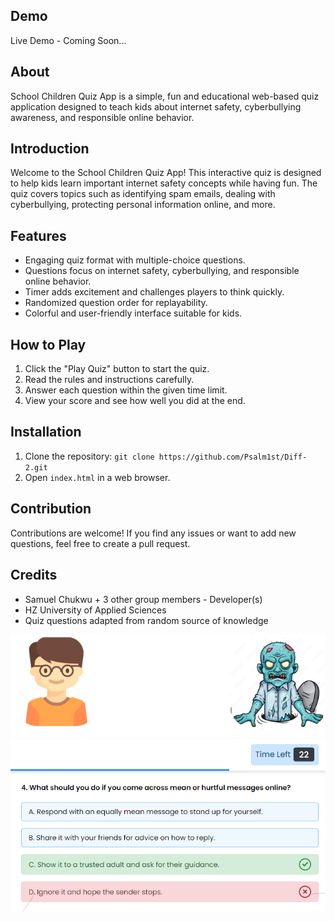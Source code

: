 

## Demo

Live Demo - Coming Soon...

## About

School Children Quiz App is a simple, fun and educational web-based quiz application designed to teach kids about internet safety, cyberbullying awareness, and responsible online behavior.

## Introduction

Welcome to the School Children Quiz App! This interactive quiz is designed to help kids learn important internet safety concepts while having fun. The quiz covers topics such as identifying spam emails, dealing with cyberbullying, protecting personal information online, and more.

## Features

- Engaging quiz format with multiple-choice questions.
- Questions focus on internet safety, cyberbullying, and responsible online behavior.
- Timer adds excitement and challenges players to think quickly.
- Randomized question order for replayability.
- Colorful and user-friendly interface suitable for kids.

## How to Play

1. Click the "Play Quiz" button to start the quiz.
2. Read the rules and instructions carefully.
3. Answer each question within the given time limit.
4. View your score and see how well you did at the end.

## Installation

1. Clone the repository: `git clone https://github.com/Psalm1st/Diff-2.git`
2. Open `index.html` in a web browser.

## Contribution

Contributions are welcome! If you find any issues or want to add new questions, feel free to create a pull request.

## Credits

- Samuel Chukwu + 3 other group members - Developer(s)
- HZ University of Applied Sciences
- Quiz questions adapted from random source of knowledge




![Screenshot 1](img/demo.png)

